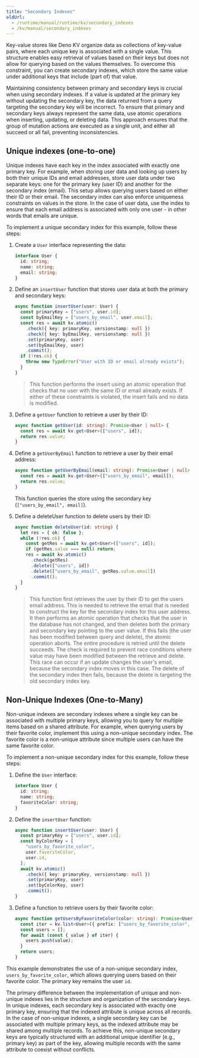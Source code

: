 ```yaml
---
title: "Secondary Indexes"
oldUrl:
  - /runtime/manual/runtime/kv/secondary_indexes
  - /kv/manual/secondary_indexes
---
```


Key-value stores like Deno KV organize data as collections of key-value pairs,
where each unique key is associated with a single value. This structure enables
easy retrieval of values based on their keys but does not allow for querying
based on the values themselves. To overcome this constraint, you can create
secondary indexes, which store the same value under additional keys that include
(part of) that value.

Maintaining consistency between primary and secondary keys is crucial when using
secondary indexes. If a value is updated at the primary key without updating the
secondary key, the data returned from a query targeting the secondary key will
be incorrect. To ensure that primary and secondary keys always represent the
same data, use atomic operations when inserting, updating, or deleting data.
This approach ensures that the group of mutation actions are executed as a
single unit, and either all succeed or all fail, preventing inconsistencies.

## Unique indexes (one-to-one)

Unique indexes have each key in the index associated with exactly one primary
key. For example, when storing user data and looking up users by both their
unique IDs and email addresses, store user data under two separate keys: one for
the primary key (user ID) and another for the secondary index (email). This
setup allows querying users based on either their ID or their email. The
secondary index can also enforce uniqueness constraints on values in the store.
In the case of user data, use the index to ensure that each email address is
associated with only one user - in other words that emails are unique.

To implement a unique secondary index for this example, follow these steps:

1. Create a `User` interface representing the data:

   ```ts
   interface User {
     id: string;
     name: string;
     email: string;
   }
   ```

2. Define an `insertUser` function that stores user data at both the primary and
   secondary keys:

   ```ts
   async function insertUser(user: User) {
     const primaryKey = ["users", user.id];
     const byEmailKey = ["users_by_email", user.email];
     const res = await kv.atomic()
       .check({ key: primaryKey, versionstamp: null })
       .check({ key: byEmailKey, versionstamp: null })
       .set(primaryKey, user)
       .set(byEmailKey, user)
       .commit();
     if (!res.ok) {
       throw new TypeError("User with ID or email already exists");
     }
   }
   ```

   > This function performs the insert using an atomic operation that checks
   > that no user with the same ID or email already exists. If either of these
   > constraints is violated, the insert fails and no data is modified.

3. Define a `getUser` function to retrieve a user by their ID:

   ```ts
   async function getUser(id: string): Promise<User | null> {
     const res = await kv.get<User>(["users", id]);
     return res.value;
   }
   ```

4. Define a `getUserByEmail` function to retrieve a user by their email address:

   ```ts
   async function getUserByEmail(email: string): Promise<User | null> {
     const res = await kv.get<User>(["users_by_email", email]);
     return res.value;
   }
   ```

   This function queries the store using the secondary key
   (`["users_by_email", email]`).

5. Define a deleteUser function to delete users by their ID:

   ```ts
   async function deleteUser(id: string) {
     let res = { ok: false };
     while (!res.ok) {
       const getRes = await kv.get<User>(["users", id]);
       if (getRes.value === null) return;
       res = await kv.atomic()
         .check(getRes)
         .delete(["users", id])
         .delete(["users_by_email", getRes.value.email])
         .commit();
     }
   }
   ```

   > This function first retrieves the user by their ID to get the users email
   > address. This is needed to retrieve the email that is needed to construct
   > the key for the secondary index for this user address. It then performs an
   > atomic operation that checks that the user in the database has not changed,
   > and then deletes both the primary and secondary key pointing to the user
   > value. If this fails (the user has been modified between query and delete),
   > the atomic operation aborts. The entire procedure is retried until the
   > delete succeeds. The check is required to prevent race conditions where
   > value may have been modified between the retrieve and delete. This race can
   > occur if an update changes the user's email, because the secondary index
   > moves in this case. The delete of the secondary index then fails, because
   > the delete is targeting the old secondary index key.

## Non-Unique Indexes (One-to-Many)

Non-unique indexes are secondary indexes where a single key can be associated
with multiple primary keys, allowing you to query for multiple items based on a
shared attribute. For example, when querying users by their favorite color,
implement this using a non-unique secondary index. The favorite color is a
non-unique attribute since multiple users can have the same favorite color.

To implement a non-unique secondary index for this example, follow these steps:

1. Define the `User` interface:

   ```ts
   interface User {
     id: string;
     name: string;
     favoriteColor: string;
   }
   ```

2. Define the `insertUser` function:

   ```ts
   async function insertUser(user: User) {
     const primaryKey = ["users", user.id];
     const byColorKey = [
       "users_by_favorite_color",
       user.favoriteColor,
       user.id,
     ];
     await kv.atomic()
       .check({ key: primaryKey, versionstamp: null })
       .set(primaryKey, user)
       .set(byColorKey, user)
       .commit();
   }
   ```

3. Define a function to retrieve users by their favorite color:

   ```ts
   async function getUsersByFavoriteColor(color: string): Promise<User[]> {
     const iter = kv.list<User>({ prefix: ["users_by_favorite_color", color] });
     const users = [];
     for await (const { value } of iter) {
       users.push(value);
     }
     return users;
   }
   ```

This example demonstrates the use of a non-unique secondary index,
`users_by_favorite_color`, which allows querying users based on their favorite
color. The primary key remains the user `id`.

The primary difference between the implementation of unique and non-unique
indexes lies in the structure and organization of the secondary keys. In unique
indexes, each secondary key is associated with exactly one primary key, ensuring
that the indexed attribute is unique across all records. In the case of
non-unique indexes, a single secondary key can be associated with multiple
primary keys, as the indexed attribute may be shared among multiple records. To
achieve this, non-unique secondary keys are typically structured with an
additional unique identifier (e.g., primary key) as part of the key, allowing
multiple records with the same attribute to coexist without conflicts.
